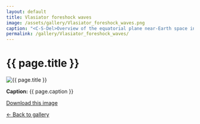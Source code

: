 ```yaml
---
layout: default
title: Vlasiator foreshock waves
image: /assets/gallery/Vlasiator_foreshock_waves.png
caption: "<C-S-Del>Overview of the equatorial plane near-Earth space in a quasi-radial interplanetary magnetic field configuration, for two different interplanetary magnetic field strengths, as simulated with the Vlasiator model. The figure highlights the structuring of the foreshock wave field at different scales for a typical magnetic field strength at Earth (5 nT, top panel), and for enhanced field strength (10 nT, for example encountered during magnetic clouds). The different foreshock wave properties are presented in detail in Turc et al. [2018; 2019]. The figure combines two colourmaps which both show the ion density, but with ranges selected to highlight fluctuations in the magnetosheath and in the foreshock. Image credit: Lucile Turc/Vlasiator"
permalink: /gallery/Vlasiator_foreshock_waves/
---
```


<h1>{{ page.title }}</h1>

<img src="{{ page.image }}" alt="{{ page.title }}" style="max-width:100%;">

<p><strong>Caption:</strong> {{ page.caption }}</p>
<p><a href="{{ page.image }}" download>Download this image</a></p>
<p><a href="/gallery/">← Back to gallery</a></p>
